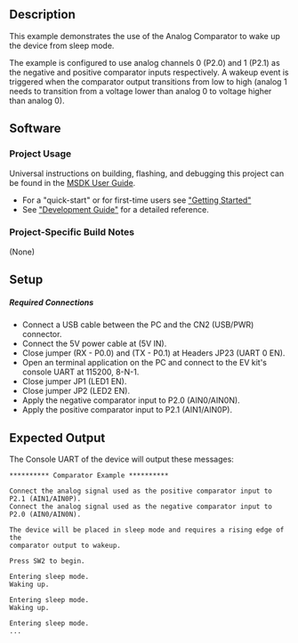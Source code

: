## Description

This example demonstrates the use of the Analog Comparator to wake up the device from sleep mode. 

The example is configured to use analog channels 0 (P2.0) and 1 (P2.1) as the negative and positive comparator inputs respectively. A wakeup event is triggered when the comparator output transitions from low to high (analog 1 needs to transition from a voltage lower than analog 0 to voltage higher than analog 0).

## Software

### Project Usage

Universal instructions on building, flashing, and debugging this project can be found in the [MSDK User Guide](https://analog-devices-msdk.github.io/msdk/USERGUIDE/).

- For a "quick-start" or for first-time users see ["Getting Started"](https://analog-devices-msdk.github.io/msdk/USERGUIDE/#getting-started)
- See ["Development Guide"](https://analog-devices-msdk.github.io/msdk/USERGUIDE/#development-guide) for a detailed reference.

### Project-Specific Build Notes

(None)

## Setup

##### Required Connections
-   Connect a USB cable between the PC and the CN2 (USB/PWR) connector.
-   Connect the 5V power cable at (5V IN).
-   Close jumper (RX - P0.0) and (TX - P0.1) at Headers JP23 (UART 0 EN).
-   Open an terminal application on the PC and connect to the EV kit's console UART at 115200, 8-N-1.
-   Close jumper JP1 (LED1 EN).
-   Close jumper JP2 (LED2 EN).
-   Apply the negative comparator input to P2.0 (AIN0/AIN0N).
-   Apply the positive comparator input to P2.1 (AIN1/AIN0P).

## Expected Output

The Console UART of the device will output these messages:

```
********** Comparator Example **********

Connect the analog signal used as the positive comparator input to P2.1 (AIN1/AIN0P).
Connect the analog signal used as the negative comparator input to P2.0 (AIN0/AIN0N).

The device will be placed in sleep mode and requires a rising edge of the
comparator output to wakeup.

Press SW2 to begin.

Entering sleep mode.
Waking up.

Entering sleep mode.
Waking up.

Entering sleep mode.
...
```
